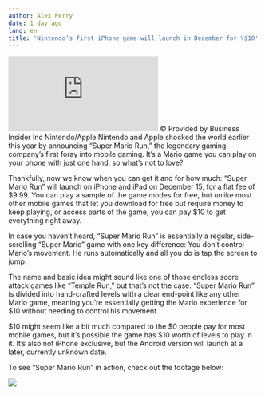 ```yaml
---
author: Alex Perry
date: 1 day ago
lang: en
title: 'Nintendo’s first iPhone game will launch in December for \$10'
---
```


![\<span style=“font-size:13px;”\>Nintendo/Apple\</span\>] © Provided by Business Insider Inc Nintendo/Apple Nintendo and Apple shocked the world earlier this year by announcing “Super Mario Run,” the legendary gaming company’s first foray into mobile gaming. It’s a Mario game you can play on your phone with just one hand, so what’s not to love?

Thankfully, now we know when you can get it and for how much: “Super Mario Run” will launch on iPhone and iPad on December 15, for a flat fee of \$9.99. You can play a sample of the game modes for free, but unlike most other mobile games that let you download for free but require money to keep playing, or access parts of the game, you can pay \$10 to get everything right away.

In case you haven’t heard, “Super Mario Run” is essentially a regular, side-scrolling “Super Mario” game with one key difference: You don’t control Mario’s movement. He runs automatically and all you do is tap the screen to jump.

The name and basic idea might sound like one of those endless score attack games like “Temple Run,” but that’s not the case. “Super Mario Run” is divided into hand-crafted levels with a clear end-point like any other Mario game, meaning you’re essentially getting the Mario experience for \$10 without needing to control his movement.

\$10 might seem like a bit much compared to the \$0 people pay for most mobile games, but it’s possible the game has \$10 worth of levels to play in it. It’s also not iPhone exclusive, but the Android version will launch at a later, currently unknown date.

To see “Super Mario Run” in action, check out the footage below:

![][1]

  [\<span style=“font-size:13px;”\>Nintendo/Apple\</span\>]: http://img-s-msn-com.akamaized.net/tenant/amp/entityid/AAkk5fh.img?h=820&w=1456&m=6&q=60&o=f&l=f&x=1162&y=540
  [1]: https://www.youtube.com/embed/E39ychZKnDI
